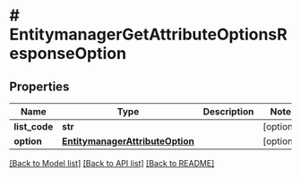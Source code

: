 # # EntitymanagerGetAttributeOptionsResponseOption


## Properties 


Name | Type | Description | Notes
------------ | ------------- | ------------- | -------------
**list_code**| **str** |   | [optional]
**option**| [**EntitymanagerAttributeOption**](EntitymanagerAttributeOption.md) |   | [optional]


[[Back to Model list]](../../README.md#models) [[Back to API list]](../../README.md#endpoints) [[Back to README]](../../README.md)

